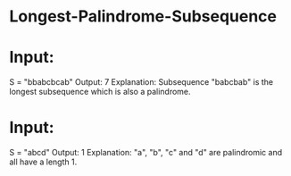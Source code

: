 # Longest-Palindrome-Subsequence


# Input:
S = "bbabcbcab"
Output: 7
Explanation: Subsequence "babcbab" is the
longest subsequence which is also a palindrome.

# Input: 
S = "abcd"
Output: 1
Explanation: "a", "b", "c" and "d" are
palindromic and all have a length 1.
